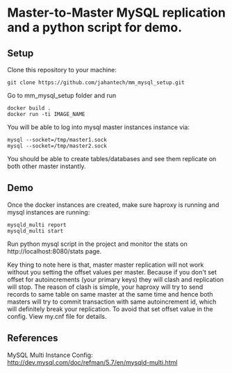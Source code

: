 # Master-to-Master MySQL replication and a python script for demo.

## Setup
Clone this repository to your machine: 
```
git clone https://github.com/jahantech/mm_mysql_setup.git
```
Go to mm_mysql_setup folder and run 
```
docker build .
docker run -ti IMAGE_NAME
```
You will be able to log into mysql master instances instance via:
```
mysql --socket=/tmp/master1.sock
mysql --socket=/tmp/master2.sock
```
You should be able to create tables/databases and see them replicate on both other master instantly.
## Demo
Once the docker instances are created, make sure haproxy is running and mysql instances are running:
```
mysqld_multi report
mysqld_multi start
```
Run python mysql script in the project and monitor the stats on http://localhost:8080/stats page.

Key thing to note here is that, master master replication will not work without you setting the offset values per master. Because if you don't set offset for autoincrements (your primary keys) they will clash and replication will stop. The reason of clash is simple, your haproxy will try to send records to same table on same master at the same time and hence both masters will try to commit transaction with same autoincrement id, which will definitely break your replication. To avoid that set offset value in the config. View my.cnf file for details.
## References
MySQL Multi Instance Config: http://dev.mysql.com/doc/refman/5.7/en/mysqld-multi.html



